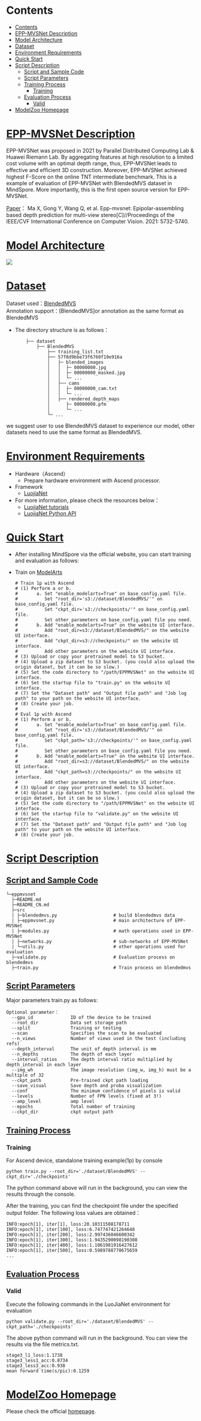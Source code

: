 # Contents

- [Contents](#contents)
- [EPP-MVSNet Description](#EPP-MVSNet-description)
- [Model Architecture](#model-architecture)
- [Dataset](#dataset)
- [Environment Requirements](#environment-requirements)
- [Quick Start](#quick-start)
- [Script Description](#script-description)
    - [Script and Sample Code](#script-and-sample-code)
    - [Script Parameters](#script-parameters)
    - [Training Process](#training-process)
        - [Training](#training)
    - [Evaluation Process](#evaluation-process)
        - [Valid](#valid)
- [ModelZoo Homepage](#modelzoo-homepage)

# [EPP-MVSNet Description](#contents)

EPP-MVSNet was proposed in 2021 by Parallel Distributed Computing Lab & Huawei Riemann Lab. By aggregating features at high resolution to a
limited cost volume with an optimal depth range, thus, EPP-MVSNet leads to effective and efﬁcient 3D construction. Moreover, EPP-MVSNet achieved
highest F-Score on the online TNT intermediate benchmark. This is a example of evaluation of EPP-MVSNet with BlendedMVS dataset in MindSpore. More
importantly, this is the first open source version for EPP-MVSNet.

[Paper](https://openaccess.thecvf.com/content/ICCV2021/html/Ma_EPP-MVSNet_Epipolar-Assembling_Based_Depth_Prediction_for_Multi-View_Stereo_ICCV_2021_paper.html)：
Ma X, Gong Y, Wang Q, et al. Epp-mvsnet: Epipolar-assembling based depth prediction for multi-view stereo[C]//Proceedings of the IEEE/CVF International Conference on Computer Vision. 2021: 5732-5740.


# [Model Architecture](#contents)

![](../../../Ascend/1chip/code/figs/network.png)

# [Dataset](#contents)

Dataset used：[BlendedMVS](https://github.com/YoYo000/BlendedMVS)  
Annotation support：[BlendedMVS]or annotation as the same format as BlendedMVS 

- The directory structure is as follows：

    ```text
        ├── dataset
            ├── BlendedMVS
                ├── training_list.txt
                ├── 57f8d9bbe73f6760f10e916a
                │   ├─ blended_images
                │   │  ├─ 00000000.jpg
                │   │  ├─ 00000000_masked.jpg  
                │   │  └─ ...
                │   ├── cams
                │   │  ├─ 00000000_cam.txt
                │   │  └─ ...
                │   ├── rendered_depth_maps
                │      ├─ 00000000.pfm
                │      └─ ...
                └─ ...
    ```
we suggest user to use BlendedMVS dataset to experience our model,
other datasets need to use the same format as BlendedMVS.

# [Environment Requirements](#contents)

- Hardware（Ascend）
    - Prepare hardware environment with Ascend processor.
- Framework
    - [LuojiaNet](http://58.48.42.237/luojiaNet/)
- For more information, please check the resources below：
    - [LuojiaNet tutorials](https://www.luojianet.cn/tutorials/zh-CN/master/index.html)
    - [LuojiaNet Python API](https://www.luojianet.cn/docs/zh-CN/master/index.html)

# [Quick Start](#contents)

- After installing MindSpore via the official website, you can start training and evaluation as follows:

- Train on [ModelArts](https://support.huaweicloud.com/modelarts/)

  ```text
  # Train 1p with Ascend
  # (1) Perform a or b.
  #       a. Set "enable_modelarts=True" on base_config.yaml file.
  #          Set "root_dir='s3://dataset/BlendedMVS/'" on base_config.yaml file.
  #          Set "ckpt_dir='s3://checkpoints/'" on base_config.yaml file.
  #          Set other parameters on base_config.yaml file you need.
  #       b. Add "enable_modelarts=True" on the website UI interface.
  #          Add "root_dir=s3://dataset/BlendedMVS/" on the website UI interface.
  #          Add "ckpt_dir=s3://checkpoints/" on the website UI interface.
  #          Add other parameters on the website UI interface.
  # (3) Upload or copy your pretrained model to S3 bucket.
  # (4) Upload a zip dataset to S3 bucket. (you could also upload the origin dataset, but it can be so slow.)
  # (5) Set the code directory to "/path/EPPMVSNet" on the website UI interface.
  # (6) Set the startup file to "train.py" on the website UI interface.
  # (7) Set the "Dataset path" and "Output file path" and "Job log path" to your path on the website UI interface.
  # (8) Create your job.
  #
  # Eval 1p with Ascend
  # (1) Perform a or b.
  #       a. Set "enable_modelarts=True" on base_config.yaml file.
  #          Set "root_dir='s3://dataset/BlendedMVS/'" on base_config.yaml file.
  #          Set "ckpt_path='s3://checkpoints/'" on base_config.yaml file.
  #          Set other parameters on base_config.yaml file you need.
  #       b. Add "enable_modelarts=True" on the website UI interface.
  #          Add "root_dir=s3://dataset/BlendedMVS/" on the website UI interface.
  #          Add "ckpt_path=s3://checkpoints/" on the website UI interface.
  #          Add other parameters on the website UI interface.
  # (3) Upload or copy your pretrained model to S3 bucket.
  # (4) Upload a zip dataset to S3 bucket. (you could also upload the origin dataset, but it can be so slow.)
  # (5) Set the code directory to "/path/EPPMVSNet" on the website UI interface.
  # (6) Set the startup file to "validate.py" on the website UI interface.
  # (7) Set the "Dataset path" and "Output file path" and "Job log path" to your path on the website UI interface.
  # (8) Create your job.
  ```
# [Script Description](#contents)

## [Script and Sample Code](#contents)

```
└─eppmvsnet
  ├─README.md
  ├─README_CN.md
  ├─src
  | ├─blendedmvs.py                     # build blendedmvs data
  | ├─eppmvsnet.py                      # main architecture of EPP-MVSNet
  | ├─modules.py                        # math operations used in EPP-MVSNet
  | ├─networks.py                       # sub-networks of EPP-MVSNet
  | └─utils.py                          # other operations used for evaluation
  ├─validate.py                         # Evaluation process on blendedmvs
  ├─train.py                            # Train process on blendedmvs
```

## [Script Parameters](#contents)

Major parameters train.py as follows:


  ```
  Optional parameter：
    --gpu_id              ID of the device to be trained
    --root_dir            Data set storage path
    --split               Training or testing
    --scan                Specifies the scan to be evaluated
    --n_views             Number of views used in the test (including refs)
    --depth_interval      The unit of depth interval is mm
    --n_depths            The depth of each layer
    --interval_ratios     The depth interval ratio multiplied by depth_interval in each layer
    --img_wh              The image resolution (img_w, img_h) must be a multiple of 32
    --ckpt_path           Pre-trained ckpt path loading
    --save_visual         Save depth and proba visualization
    --conf                The minimum confidence of pixels is valid
    --levels              Number of FPN levels (fixed at 3!)
    --amp_level           amp level
    --epochs              Total number of training
    --ckpt_dir            ckpt output path
  ```

## [Training Process](#contents)

### Training

For Ascend device, standalone training example(1p) by console

```
python train.py --root_dir='./dataset/BlendedMVS' --ckpt_dir='./checkpoints'
```

The python command above will run in the background, you can view the results through the console.

After the training, you can find the checkpoint file under the specified output folder. The following loss values are obtained：

```text
INFO:epoch[1], iter[1], loss:20.10311508178711
INFO:epoch[1], iter[100], loss:6.747747421264648
INFO:epoch[1], iter[200], loss:2.997436046600342
INFO:epoch[1], iter[300], loss:1.9435290098190308
INFO:epoch[1], iter[400], loss:1.1061981916427612
INFO:epoch[1], iter[500], loss:0.5989788770675659
...
```

## [Evaluation Process](#contents)

### Valid

Execute the following commands in the LuoJiaNet environment for evaluation

```
python validate.py --root_dir='./dataset/BlendedMVS' --ckpt_path='./checkpoints'
```

The above python command will run in the background. You can view the results via the file metrics.txt.

```text
stage3_l1_loss:1.1738
stage3_less1_acc:0.8734
stage3_less3_acc:0.938
mean forward time(s/pic):0.1259
```


# [ModelZoo Homepage](#contents)

 Please check the official [homepage](https://gitee.com/mindspore/models).